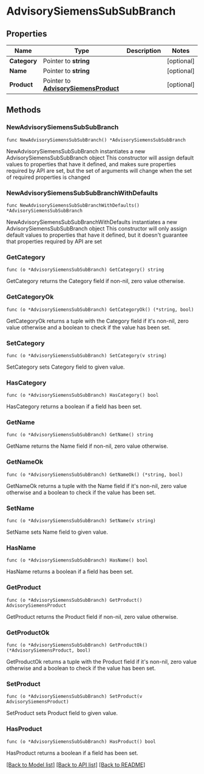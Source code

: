 # AdvisorySiemensSubSubBranch

## Properties

Name | Type | Description | Notes
------------ | ------------- | ------------- | -------------
**Category** | Pointer to **string** |  | [optional] 
**Name** | Pointer to **string** |  | [optional] 
**Product** | Pointer to [**AdvisorySiemensProduct**](AdvisorySiemensProduct.md) |  | [optional] 

## Methods

### NewAdvisorySiemensSubSubBranch

`func NewAdvisorySiemensSubSubBranch() *AdvisorySiemensSubSubBranch`

NewAdvisorySiemensSubSubBranch instantiates a new AdvisorySiemensSubSubBranch object
This constructor will assign default values to properties that have it defined,
and makes sure properties required by API are set, but the set of arguments
will change when the set of required properties is changed

### NewAdvisorySiemensSubSubBranchWithDefaults

`func NewAdvisorySiemensSubSubBranchWithDefaults() *AdvisorySiemensSubSubBranch`

NewAdvisorySiemensSubSubBranchWithDefaults instantiates a new AdvisorySiemensSubSubBranch object
This constructor will only assign default values to properties that have it defined,
but it doesn't guarantee that properties required by API are set

### GetCategory

`func (o *AdvisorySiemensSubSubBranch) GetCategory() string`

GetCategory returns the Category field if non-nil, zero value otherwise.

### GetCategoryOk

`func (o *AdvisorySiemensSubSubBranch) GetCategoryOk() (*string, bool)`

GetCategoryOk returns a tuple with the Category field if it's non-nil, zero value otherwise
and a boolean to check if the value has been set.

### SetCategory

`func (o *AdvisorySiemensSubSubBranch) SetCategory(v string)`

SetCategory sets Category field to given value.

### HasCategory

`func (o *AdvisorySiemensSubSubBranch) HasCategory() bool`

HasCategory returns a boolean if a field has been set.

### GetName

`func (o *AdvisorySiemensSubSubBranch) GetName() string`

GetName returns the Name field if non-nil, zero value otherwise.

### GetNameOk

`func (o *AdvisorySiemensSubSubBranch) GetNameOk() (*string, bool)`

GetNameOk returns a tuple with the Name field if it's non-nil, zero value otherwise
and a boolean to check if the value has been set.

### SetName

`func (o *AdvisorySiemensSubSubBranch) SetName(v string)`

SetName sets Name field to given value.

### HasName

`func (o *AdvisorySiemensSubSubBranch) HasName() bool`

HasName returns a boolean if a field has been set.

### GetProduct

`func (o *AdvisorySiemensSubSubBranch) GetProduct() AdvisorySiemensProduct`

GetProduct returns the Product field if non-nil, zero value otherwise.

### GetProductOk

`func (o *AdvisorySiemensSubSubBranch) GetProductOk() (*AdvisorySiemensProduct, bool)`

GetProductOk returns a tuple with the Product field if it's non-nil, zero value otherwise
and a boolean to check if the value has been set.

### SetProduct

`func (o *AdvisorySiemensSubSubBranch) SetProduct(v AdvisorySiemensProduct)`

SetProduct sets Product field to given value.

### HasProduct

`func (o *AdvisorySiemensSubSubBranch) HasProduct() bool`

HasProduct returns a boolean if a field has been set.


[[Back to Model list]](../README.md#documentation-for-models) [[Back to API list]](../README.md#documentation-for-api-endpoints) [[Back to README]](../README.md)


